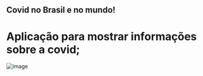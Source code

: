 ## Covid no Brasil e no mundo! 
# Aplicação para mostrar informações sobre a covid; 

![image](https://user-images.githubusercontent.com/89158507/150144175-52e7f8df-f90b-4b39-8310-7c48078d6a74.png)

